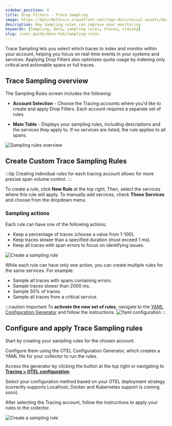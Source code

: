 ```yaml
---
sidebar_position: 4
title: Drop Filters - Trace Sampling
image: https://dytvr9ot2sszz.cloudfront.net/logz-docs/social-assets/docs-social.jpg
description: How Sampling rules can improve your monitoring
keywords: [Sampling, data, sampling rules, traces, tracing]
slug: /user-guide/data-hub/sampling-rules
---
```



Trace Sampling lets you select which traces to index and monitor within your account, helping you focus on real-time events in your systems and services. Applying Drop Filters also optimizes quota usage by indexing only critical and actionable spans or full traces.


## Trace Sampling overview

The Sampling Rules screen includes the following:

* **Account Selection** - Choose the Tracing accounts where you'd like to create and apply Drop Filters. Each account requires a separate set of rules.

* **Main Table** - Displays your sampling rules, including descriptions and the services they apply to. If no services are listed, the rule applies to all spans.


![Sampling rules overview](https://dytvr9ot2sszz.cloudfront.net/logz-docs/distributed-tracing/sampling-rules/sampling-rules.png)

## Create Custom Trace Sampling Rules

:::tip
Creating individual rules for each tracing account allows for more precise span volume control.
:::

To create a rule, click **New Rule** at the top right. Then, select the services where this rule will apply. To manually add services, check **These Services** and choose from the dropdown menu.

### Sampling actions

Each rule can have one of the following actions:

* Keep a percentage of traces (choose a value from 1-100).
* Keep traces slower than a specified duration (must exceed 1 ms).
* Keep all traces with span errors to focus on identifying issues.

![Create a sampling rule](https://dytvr9ot2sszz.cloudfront.net/logz-docs/distributed-tracing/sampling-rules/create-a-rule.png)

While each rule can have only one action, you can create multiple rules for the same services. For example:

* Sample all traces with spans containing errors.
* Sample traces slower than 2000 ms.
* Sample 50% of traces.
* Sample all traces from a critical service.

:::caution Important
To **activate the new set of rules**, navigate to the [YAML Configuration Generator](https://app.logz.io/#/dashboard/settings/tracing-yaml-configuration/) and follow the instructions.
![Yaml configuration](https://dytvr9ot2sszz.cloudfront.net/logz-docs/distributed-tracing/sampling-rules/click-on-yaml.png)
:::



## Configure and apply Trace Sampling rules

Start by creating your sampling rules for the chosen account.

Configure them using the OTEL Configuration Generator, which creates a YAML file for your collector to run the rules.

Access the generator by clicking the button at the top right or navigating to **[Tracing > OTEL configuration](https://app.logz.io/#/dashboard/settings/tracing-yaml-configuration/)**. 

Select your configuration method based on your OTEL deployment strategy (currently supports Localhost; Docker and Kubernetes support is coming soon).

After selecting the Tracing account, follow the instructions to apply your rules to the collector.

![Create a sampling rule](https://dytvr9ot2sszz.cloudfront.net/logz-docs/distributed-tracing/sampling-rules/otel-configuration-screen.png)